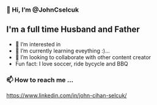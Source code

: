 ### 👋 Hi, I’m @JohnCselcuk

## I'm a full time Husband and Father
- 👀 I’m interested in 
- 🌱 I’m currently learning eveything :)...
- 💞️ I’m looking to collaborate with other content creator
- Fun fact: I love soccer, ride bycycle and BBQ 

### 📫 How to reach me ...

https://www.linkedin.com/in/john-cihan-selcuk/

<!---
JohnCselcuk/JohnCselcuk is a ✨ special ✨ repository because its `README.md` (this file) appears on your GitHub profile.
You can click the Preview link to take a look at your changes.
--->
